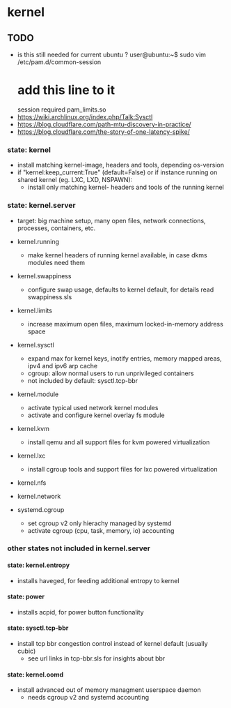 # kernel

## TODO
+ is this still needed for current ubuntu ?
  user@ubuntu:~$ sudo vim /etc/pam.d/common-session
  # add this line to it
  session required pam_limits.so
+ https://wiki.archlinux.org/index.php/Talk:Sysctl
+ https://blog.cloudflare.com/path-mtu-discovery-in-practice/
+ https://blog.cloudflare.com/the-story-of-one-latency-spike/

### state: kernel
+ install matching kernel-image, headers and tools, depending os-version
+ if "kernel:keep_current:True" (default=False) or
    if instance running on shared kernel (eg. LXC, LXD, NSPAWN):
    + install only matching kernel- headers and tools of the running kernel

### state: kernel.server
+ target: big machine setup, many open files, network connections, processes, containers, etc.

+ kernel.running
    + make kernel headers of running kernel available, in case dkms modules need them
+ kernel.swappiness
    + configure swap usage, defaults to kernel default, for details read swappiness.sls
+ kernel.limits
    + increase maximum open files, maximum locked-in-memory address space
+ kernel.sysctl
    + expand max for kernel keys, inotify entries, memory mapped areas, ipv4 and ipv6 arp cache
    + cgroup: allow normal users to run unprivileged containers
    + not included by default: sysctl.tcp-bbr
+ kernel.module
    + activate typical used network kernel modules
    + activate and configure kernel overlay fs module
+ kernel.kvm
    + install qemu and all support files for kvm powered virtualization
+ kernel.lxc
    + install cgroup tools and support files for lxc powered virtualization
+ kernel.nfs
+ kernel.network
+ systemd.cgroup
    + set cgroup v2 only hierachy managed by systemd
    + activate cgroup (cpu, task, memory, io) accounting

### other states not included in kernel.server

#### state: kernel.entropy
+ installs haveged, for feeding additional entropy to kernel

#### state: power
+ installs acpid, for power button functionality

#### state: sysctl.tcp-bbr
+ install tcp bbr congestion control instead of kernel default (usually cubic)
    + see url links in tcp-bbr.sls for insights about bbr

#### state: kernel.oomd
+ install advanced out of memory managment userspace daemon
    + needs cgroup v2 and systemd accounting
